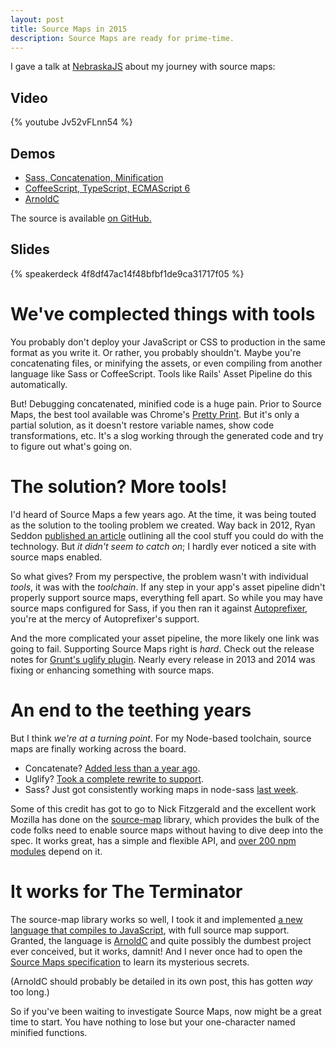 ```yaml
---
layout: post
title: Source Maps in 2015
description: Source Maps are ready for prime-time.
---
```


I gave a talk at [NebraskaJS][nejs] about my journey with source maps:

## Video

{% youtube Jv52vFLnn54 %}

## Demos

* [Sass, Concatenation, Minification](http://projects.steele.blue/source-maps/example1.html)
* [CoffeeScript, TypeScript, ECMAScript 6](http://projects.steele.blue/source-maps/example2.html)
* [ArnoldC](http://projects.steele.blue/source-maps/example3.html)

The source is available [on GitHub.](https://github.com/mattdsteele/sourcemaps-presentation/tree/master/examples)

## Slides

{% speakerdeck 4f8df47ac14f48bfbf1de9ca31717f05 %}


# We've complected things with tools

You probably don't deploy your JavaScript or CSS to production in the same format as you write it.
Or rather, you probably shouldn't.
Maybe you're concatenating files, or minifying the assets, or even compiling from another language like Sass or CoffeeScript.
Tools like Rails' Asset Pipeline do this automatically.

But! Debugging concatenated, minified code is a huge pain.
Prior to Source Maps, the best tool available was Chrome's [Pretty Print](https://developer.chrome.com/devtools/docs/javascript-debugging#pretty-print).
But it's only a partial solution, as it doesn't restore variable names, show code transformations, etc. It's a slog working through the generated code and try to figure out what's going on.

# The solution? More tools!

I'd heard of Source Maps a few years ago.
At the time, it was being touted as the solution to the tooling problem we created.
Way back in 2012, Ryan Seddon [published an article](http://www.html5rocks.com/en/tutorials/developertools/sourcemaps/) outlining all the cool stuff you could do with the technology.
But *it didn't seem to catch on*; I hardly ever noticed a site with source maps enabled.

So what gives? From my perspective, the problem wasn't with individual *tools*, it was with the *toolchain*.
If any step in your app's asset pipeline didn't properly support source maps, everything fell apart.
So while you may have source maps configured for Sass, if you then ran it against [Autoprefixer](https://github.com/postcss/autoprefixer), you're at the mercy of Autoprefixer's support.

And the more complicated your asset pipeline, the more likely one link was going to fail.
Supporting Source Maps right is *hard*. Check out the release notes for [Grunt's uglify plugin](https://github.com/gruntjs/grunt-contrib-uglify#release-history). Nearly every release in 2013 and 2014 was fixing or enhancing something with source maps.

# An end to the teething years

But I think *we're at a turning point*. For my Node-based toolchain, source maps are finally working across the board.

* Concatenate? [Added less than a year ago](https://github.com/gruntjs/grunt-contrib-concat/pull/59).
* Uglify? [Took a complete rewrite to support](https://github.com/mishoo/UglifyJS2).
* Sass? Just got consistently working maps in node-sass [last week](https://github.com/sass/libsass/releases/tag/3.2.0).

Some of this credit has got to go to Nick Fitzgerald and the excellent work Mozilla has done on the [source-map](https://www.npmjs.com/package/source-map) library, which provides the bulk of the code folks need to enable source maps without having to dive deep into the spec. It works great, has a simple and flexible API, and [over 200 npm modules](https://www.npmjs.com/browse/depended/source-map) depend on it.

# It works for The Terminator

The source-map library works so well, I took it and implemented [a new language that compiles to JavaScript](https://github.com/mattdsteele/arnoldc.js), with full source map support.
Granted, the language is [ArnoldC](https://github.com/lhartikk/ArnoldC) and quite possibly the dumbest project ever conceived, but it works, damnit!
And I never once had to open the [Source Maps specification](https://docs.google.com/document/d/1U1RGAehQwRypUTovF1KRlpiOFze0b-_2gc6fAH0KY0k/edit) to learn its mysterious secrets.

(ArnoldC should probably be detailed in its own post, this has gotten *way* too long.)

So if you've been waiting to investigate Source Maps, now might be a great time to start. You have nothing to lose but your one-character named minified functions.

[nejs]: http://www.nebraskajs.com

